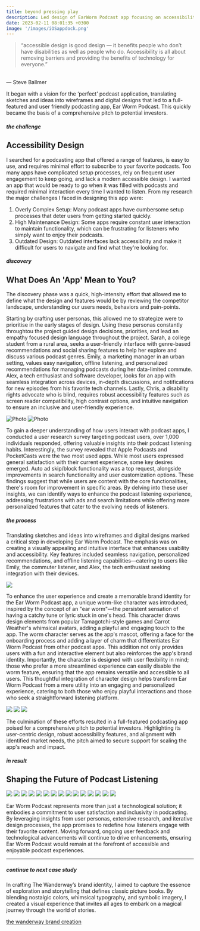 ```yaml
---
title: beyond pressing play
description: Led design of EarWorm Podcast app focusing on accessibility and experience for users.
date: 2023-02-11 08:01:35 +0300
image: '/images/iOSappdock.png'
---
```


>“accessible design is good design — it benefits people who don’t have disabilities as well as people who do. Accessibility is all about removing barriers and providing the benefits of technology for everyone.”<br>
<br>
— Steve Ballmer

It began with a vision for the ‘perfect’ podcast application, translating sketches and ideas into wireframes and digital designs that led to a full-featured and user friendly podcasting app, Ear Worm Podcast. This quickly became the basis of a comprehensive pitch to potential investors.

##### the challenge
## Accessibility Design

I searched for a podcasting app that offered a range of features, is easy to use, and requires minimal effort to subscribe to your favorite podcasts. Too many apps have complicated setup processes, rely on frequent user engagement to keep going, and lack a modern accessible design. I wanted an app that would be ready to go when it was filled with podcasts and required minimal interaction every time I wanted to listen. From my research the major challenges I faced in designing this app were:
1. Overly Complex Setup: Many podcast apps have cumbersome setup processes that deter users from getting started quickly.
2. High Maintenance Design:  Some apps require constant user interaction to maintain functionality, which can be frustrating for listeners who simply want to enjoy their podcasts.
3. Outdated Design: Outdated interfaces lack accessibility and make it difficult for users to navigate and find what they're looking for.

##### discovery
## What Does An 'App' Mean to You?

The discovery phase was a quick, high-intensity effort that allowed me to define what the design and features would be by reviewing the competitor landscape, understanding our users needs, behaviors and pain-points. 

Starting by crafting user personas, this allowed me to strategize were to prioritise in the early stages of design. Using these personas constantly throughtou the project guided design decisions, priorities, and lead an empathy focused design language throughout the project. Sarah, a college student from a rural area, seeks a user-friendly interface with genre-based recommendations and social sharing features to help her explore and discuss various podcast genres. Emily, a marketing manager in an urban setting, values easy navigation, offline listening, and personalized recommendations for managing podcasts during her data-limited commute. Alex, a tech enthusiast and software developer, looks for an app with seamless integration across devices, in-depth discussions, and notifications for new episodes from his favorite tech channels. Lastly, Chris, a disability rights advocate who is blind, requires robust accessibility features such as screen reader compatibility, high contrast options, and intuitive navigation to ensure an inclusive and user-friendly experience.

![Photo](/images/podwide-02.jpg#wide)
![Photo](/images/podwide-01.jpg#wide)

To gain a deeper understanding of how users interact with podcast apps, I conducted a user research survey targeting podcast users, over 1,000 individuals responded, offering valuable insights into their podcast listening habits. Interestingly, the survey revealed that Apple Podcasts and PocketCasts were the two most used apps. While most users expressed general satisfaction with their current experience, some key desires emerged. Auto ad skip/block functionality was a top request, alongside improvements in search functionality and user customization options. These findings suggest that while users are content with the core functionalities, there's room for improvement in specific areas. By delving into these user insights, we can identify ways to enhance the podcast listening experience, addressing frustrations with ads and search limitations while offering more personalized features that cater to the evolving needs of listeners.

##### the process
Translating sketches and ideas into wireframes and digital designs marked a critical step in developing Ear Worm Podcast. The emphasis was on creating a visually appealing and intuitive interface that enhances usability and accessibility. Key features included seamless navigation, personalized recommendations, and offline listening capabilities—catering to users like Emily, the commuter listener, and Alex, the tech enthusiast seeking integration with their devices.

<div class="page__gallery__wrapper">
  <div class="page__gallery__images">
    <img src= /images/eargif.gif loading="lazy">
  </div>
</div>

To enhance the user experience and create a memorable brand identity for the Ear Worm Podcast app, a unique worm-like character was introduced, inspired by the concept of an "ear worm"—the persistent sensation of having a catchy tune or lyric stuck in one's head. This character draws design elements from popular Tamagotchi-style games and Carrot Weather's whimsical avatars, adding a playful and engaging touch to the app. The worm character serves as the app's mascot, offering a face for the onboarding process and adding a layer of charm that differentiates Ear Worm Podcast from other podcast apps. This addition not only provides users with a fun and interactive element but also reinforces the app's brand identity. Importantly, the character is designed with user flexibility in mind; those who prefer a more streamlined experience can easily disable the worm feature, ensuring that the app remains versatile and accessible to all users. This thoughtful integration of character design helps transform Ear Worm Podcast from a mere utility into an engaging and personalized experience, catering to both those who enjoy playful interactions and those who seek a straightforward listening platform.

<div class="page__gallery__wrapper">
  <div class="page__gallery__images">
    <img src= /images/earnowplay.png loading="lazy">
    <img src= /images/earwormwelcome.gif loading="lazy">
    <img src= /images/earquest.png loading="lazy">
  </div>
</div>

The culmination of these efforts resulted in a full-featured podcasting app poised for a comprehensive pitch to potential investors. Highlighting its user-centric design, robust accessibility features, and alignment with identified market needs, the pitch aimed to secure support for scaling the app's reach and impact.


##### in result
## Shaping the Future of Podcast Listening

<div class="page__gallery__wrapper">
  <div class="page__gallery__images">
    <img src= /images/new1.png loading="lazy">
    <img src= /images/new2.png loading="lazy">
    <img src= /images/new3.png loading="lazy">
    <img src= /images/pod.png loading="lazy">
    <img src= /images/moreinfo.png loading="lazy">
    <img src= /images/podedit.png loading="lazy">
    <img src= /images/edit.png loading="lazy">
    <img src= /images/seasons.png loading="lazy">
    <img src= /images/resume.png loading="lazy">
    <img src= /images/landing.png loading="lazy">
    <img src= /images/playing.png loading="lazy">
    <img src= /images/playleft.png loading="lazy">
    <img src= /images/playright.png loading="lazy">
    <img src= /images/chapter.png loading="lazy">
    <img src= /images/share.png loading="lazy">
  </div>
</div>

Ear Worm Podcast represents more than just a technological solution; it embodies a commitment to user satisfaction and inclusivity in podcasting. By leveraging insights from user personas, extensive research, and iterative design processes, the app promises to redefine how listeners engage with their favorite content. Moving forward, ongoing user feedback and technological advancements will continue to drive enhancements, ensuring Ear Worm Podcast would remain at the forefront of accessible and enjoyable podcast experiences.


---

##### continue to next case study
In crafting The Wanderway’s brand identity, I aimed to capture the essence of exploration and storytelling that defines classic picture books. By blending nostalgic colors, whimsical typography, and symbolic imagery, I created a visual experience that invites all ages to embark on a magical journey through the world of stories.

<a href="https://keilub.com/projects/1-wanderway/">the wanderway brand creation</a>
